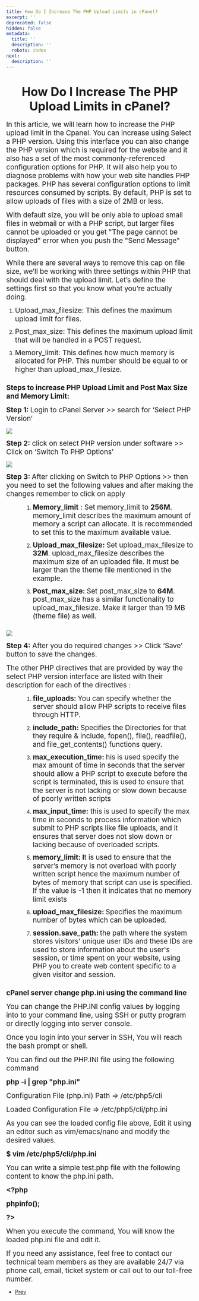```yaml
---
title: How Do I Increase The PHP Upload Limits in cPanel?
excerpt: ''
deprecated: false
hidden: false
metadata:
  title: ''
  description: ''
  robots: index
next:
  description: ''
---
```

<div class="page-header">
</div>
<dl class="article-info muted">
    <dt class="article-info-term">
</dt>
</dl>
<div itemprop="articleBody">
    <h1 style="text-align: center;"><span style="font-size: 24pt;">How Do I Increase The PHP Upload Limits in cPanel?</span></h1>
    <div>
        <p><span style="font-size: 14pt;"> </span></p>
        <p><span style="font-weight: 400; font-size: 14pt;">In this article, we will learn how to increase the PHP upload limit in the Cpanel. You can increase using Select a PHP version. Using this interface you can also change the PHP version which is required for the website and it also has a set of the most commonly-referenced configuration options for PHP. It will also help you to diagnose problems with how your web site handles PHP packages. PHP has several configuration options to limit resources consumed by scripts. By default, PHP is set to allow uploads of files with a size of 2MB or less.</span></p>
        <p><span style="font-weight: 400; font-size: 14pt;"> With default size, you will be only able to upload small files in webmail or with a PHP script, but larger files cannot be uploaded or you get "The page cannot be displayed" error when you push the "Send Message" button.</span></p>
        <p><span style="font-weight: 400; font-size: 14pt;"> While there are several ways to remove this cap on file size, we’ll be working with three settings within PHP that should deal with the upload limit. Let’s define the settings first so that you know what you’re actually doing.</span></p>
        <p> </p>
        <ol>
            <li style="font-weight: 400; line-height: 1.2; padding-bottom: 12px;"><span style="font-weight: 400; font-size: 14pt;">Upload_max_filesize: This defines the maximum upload limit for files.</span></li>
            <li style="font-weight: 400; line-height: 1.2; padding-bottom: 12px;"><span style="font-weight: 400; font-size: 14pt;">Post_max_size: This defines the maximum upload limit that will be handled in a POST request</span><span style="font-weight: 400; font-size: 14pt;">.</span></li>
            <li style="font-weight: 400; line-height: 1.2; padding-bottom: 12px;"><span style="font-weight: 400; font-size: 14pt;">Memory_limit: This defines how much memory is allocated for PHP. This number should be equal to or higher than upload_max_filesize.</span></li>
        </ol>
        <p> </p>
        <p><span style="font-size: 14pt;"><b>Steps to increase PHP Upload Limit and Post Max Size and Memory Limit:</b></span></p>
        <p><span style="font-size: 14pt;"><b>Step 1: </b><span style="font-weight: 400;">Login to </span><span style="font-weight: 400;">cPanel Server</span><span style="font-weight: 400;"> &gt;&gt; search for  ‘Select PHP Version’</span></span>
        </p>
        <p> </p>
        <p><span style="font-size: 14pt;"><span style="font-weight: 400;"><img src="https://image.hostingraja.in/images/helphostingraja/php-ipload-limits.webp" /></span></span>
        </p>
        <p> </p>
        <p><span style="font-size: 14pt;"><b>Step 2:</b><span style="font-weight: 400;"> click on select PHP version under software  &gt;&gt; Click on ‘Switch To PHP Options’</span></span>
        </p>
        <p> </p>
        <p><img src="https://image.hostingraja.in/images/helphostingraja/php-upload-limit-two.webp" /></p>
        <p> </p>
        <p><span style="font-size: 14pt;"><b>Step 3: </b><span style="font-weight: 400;">After clicking on Switch to PHP Options &gt;&gt; then you need to set the following values  and after making the changes remember to click on apply </span></span>
        </p>
        <ol>
            <ol>
                <ol>
                    <li style="font-weight: 400; line-height: 1.2; padding-bottom: 12px;"><span style="font-size: 14pt;"><b>Memory_limit</b><span style="font-weight: 400;"> : Set memory_limit to </span><b>256M</b><span style="font-weight: 400;">. memory_limit describes the maximum amount of memory a script can allocate. It is recommended to set this to the maximum available value.</span></span>
                    </li>
                    <li style="font-weight: 400; line-height: 1.2; padding-bottom: 12px;"><span style="font-size: 14pt;"><b>Upload_max_filesize: </b><span style="font-weight: 400;">Set upload_max_filesize to </span><b>32M</b><span style="font-weight: 400;">. upload_max_filesize describes the maximum size of an uploaded file. It must be larger than the theme file mentioned in the example.</span></span>
                    </li>
                    <li style="font-weight: 400; line-height: 1.2; padding-bottom: 12px;"><span style="font-size: 14pt;"><b>Post_max_size: </b><span style="font-weight: 400;">Set post_max_size to </span><b>64M</b><span style="font-weight: 400;">. post_max_size has a similar functionality to upload_max_filesize. Make it larger than 19 MB (theme file) as well.</span></span>
                    </li>
                </ol>
            </ol>
        </ol>
        <p> </p>
        <p><span style="font-size: 14pt;"><span style="font-weight: 400;"><img src="https://image.hostingraja.in/images/helphostingraja/php-upload-limit-three.webp" /></span></span>
        </p>
        <p> </p>
        <p><span style="font-size: 14pt;"><b>Step 4:</b><span style="font-weight: 400;"> After you do required changes &gt;&gt; Click ‘Save’ button to save the changes.</span></span>
        </p>
        <p><span style="font-weight: 400; font-size: 14pt;">The other PHP directives that are provided by way the select PHP version interface are listed with their description for each of the directives :</span></p>
        <ol>
            <ol>
                <ol>
                    <li style="font-weight: 400; line-height: 1.2; padding-bottom: 12px;"><span style="font-size: 14pt;"><b>file_uploads: </b><span style="font-weight: 400;">You can specify whether the server should allow PHP scripts to receive files through HTTP.</span></span>
                    </li>
                    <li style="font-weight: 400; line-height: 1.2; padding-bottom: 12px;"><span style="font-size: 14pt;"><b>include_path: </b><span style="font-weight: 400;">Specifies the Directories for that they require &amp; include, fopen(), file(), readfile(), and file_get_contents() functions query.</span></span>
                    </li>
                    <li style="font-weight: 400; line-height: 1.2; padding-bottom: 12px;"><span style="font-size: 14pt;"><b>max_execution_time: </b><span style="font-weight: 400;">his is used specify the max amount of time in seconds that the server should allow a PHP script to execute before the script is terminated, this is used to ensure that the server is not lacking or slow down because of poorly written scripts </span></span>
                    </li>
                    <li style="font-weight: 400; line-height: 1.2; padding-bottom: 12px;"><span style="font-size: 14pt;"><b>max_input_time:</b><span style="font-weight: 400;"> this is used to specify the  max time in seconds to process information which submit to PHP scripts like file uploads, and it ensures that server does not slow down or lacking because of overloaded scripts.</span></span>
                    </li>
                    <li style="font-weight: 400; line-height: 1.2; padding-bottom: 12px;"><span style="font-size: 14pt;"><b>memory_limit: I</b><span style="font-weight: 400;">t is used to ensure that the server’s memory is not overload with poorly written script hence the maximum number of bytes of memory that script can use is specified. If the value is -1 then it indicates that no memory limit exists </span></span>
                    </li>
                    <li style="font-weight: 400; line-height: 1.2; padding-bottom: 12px;"><span style="font-size: 14pt;"><b>upload_max_filesize: </b><span style="font-weight: 400;">Specifies the maximum number of bytes which can be uploaded.</span></span>
                    </li>
                    <li style="font-weight: 400; line-height: 1.2; padding-bottom: 12px;"><span style="font-size: 14pt;"><b>session.save_path: </b><span style="font-weight: 400;">the path where the system stores visitors' unique user IDs and these IDs are used to store information about the user's session, or time spent on your website, using PHP you to create web content specific to a given visitor and session.</span></span>
                    </li>
                </ol>
            </ol>
        </ol>
        <p><span style="font-size: 14pt;"><b>cPanel server change php.ini using the command line</b></span></p>
        <p> </p>
        <p><span style="font-weight: 400; font-size: 14pt;">You can change the PHP.INI config values by logging into to your command line, using SSH or putty program or directly logging into server console.</span></p>
        <p><span style="font-weight: 400; font-size: 14pt;">Once you login into your server in SSH, You will reach the bash prompt or shell.</span></p>
        <p><span style="font-weight: 400; font-size: 14pt;"> You can find out the PHP.INI file using the following command</span></p>
        <p> </p>
        <p><span style="font-size: 14pt;"><b>php -i | grep "php.ini"</b></span></p>
        <p> </p>
        <p><span style="font-weight: 400; font-size: 14pt;">Configuration File (php.ini) Path =&gt; /etc/php5/cli</span></p>
        <p><span style="font-weight: 400; font-size: 14pt;">Loaded Configuration File =&gt; /etc/php5/cli/php.ini</span></p>
        <p><span style="font-weight: 400; font-size: 14pt;">As you can see the loaded config file above, Edit it using an editor such as vim/emacs/nano and modify the desired values.</span></p>
        <p> </p>
        <p><span style="font-size: 14pt;"><b>$ vim </b><b> /etc/php5/cli/php.ini</b></span></p>
        <p> </p>
        <p><span style="font-weight: 400; font-size: 14pt;">You can write a simple test.php file with the following content to know the php.ini path.</span></p>
        <p> </p>
        <p><span style="font-size: 14pt;"><b>&lt;?php</b></span></p>
        <p><span style="font-size: 14pt;"><b>phpinfo();</b></span></p>
        <p><span style="font-size: 14pt;"><b>?&gt;</b></span></p>
        <p> </p>
        <p><span style="font-weight: 400; font-size: 14pt;">When you execute the command, You will know the loaded php.ini file and edit it.</span></p>
        <p><span style="font-weight: 400; font-size: 14pt;">If you need any assistance, feel free to contact our technical team members as they are available 24/7 via phone call, email, ticket system or call out to our toll-free number.</span></p>
        <p><span style="font-weight: 400;"> </span></p>
    </div>
</div>
<ul class="pager pagenav">
    <li class="previous">
        <a class="hasTooltip" title="How to configure e-mail authentication in cPanel" aria-label="Previous article: How to configure e-mail authentication in cPanel" href="/docs/how-to-configure-e-mail-authentication-in-cpanel" rel="prev">
            <span class="icon-chevron-left" aria-hidden="true"></span> <span aria-hidden="true">Prev</span> </a>
    </li>
</ul>
</div>